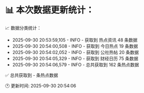 📊 本次数据更新统计：
==========================

📈 数据分类统计：
- 2025-09-30 20:53:59,105 - INFO - 获取到 热点资讯 48 条数据
- 2025-09-30 20:54:00,508 - INFO - 获取到 今日热点 19 条数据
- 2025-09-30 20:54:02,052 - INFO - 获取到 公社热帖 20 条数据
- 2025-09-30 20:54:05,329 - INFO - 获取到 财经日历 75 条数据
- 2025-09-30 20:54:06,579 - INFO - 总共获取到 162 条热点数据

✅ 总共获取到 - 条热点数据

🕐 更新时间: 2025-09-30 20:54:06
